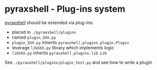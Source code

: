 pyraxshell - Plug-ins system
======

[pyraxshell](https://github.com/siso/pyraxshell) should be extended via plug-ins:

* placed in ```./pyraxshell/plugins```
* named ```plugin_XXX.py```
* ```plugin_XXX.py``` inherits ```pyraxshell.plugins.plugin.Plugin```
* leverage ```libXXX.py``` library which implements logic
* ```libXXX.py``` inherits ```pyraxshell.plugins.lib.Lib```

See ```./pyraxshell/plugins/plugin_test.py``` and see how to write a plugin
